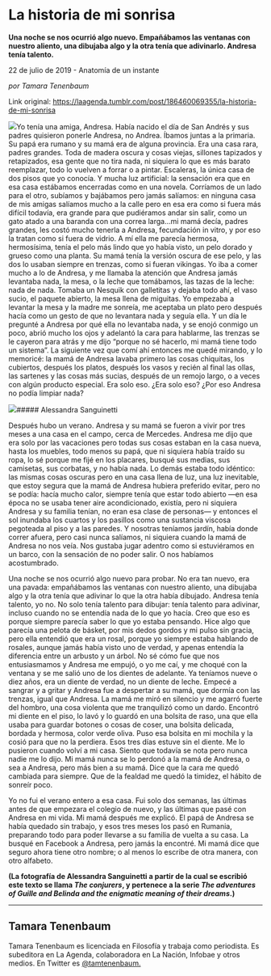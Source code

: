 # La historia de mi sonrisa

**Una noche se nos ocurrió algo nuevo. Empañábamos las ventanas con nuestro aliento, una dibujaba algo y la otra tenía que adivinarlo. Andresa tenía talento.**

22 de julio de 2019 - Anatomía de un instante

_por Tamara Tenenbaum_

Link original: https://laagenda.tumblr.com/post/186460069355/la-historia-de-mi-sonrisa

![](https://64.media.tumblr.com/1be846b8e23d99cdc299094a122e9952/23111f11eeb304e6-ad/s500x750/afd500d5fd9c0628ca3f639c08a37e95fb428bb0.jpg)Yo tenía una amiga, Andresa. Había nacido el día de San Andrés y sus padres quisieron ponerle Andresa, no Andrea. Íbamos juntas a la primaria. Su papá era rumano y su mamá era de alguna provincia. Era una casa rara, padres grandes. Toda de madera oscura y cosas viejas, sillones tapizados y retapizados, esa gente que no tira nada, ni siquiera lo que es más barato reemplazar, todo lo vuelven a forrar o a pintar. Escaleras, la única casa de dos pisos que yo conocía. Y mucha luz artificial: la sensación era que en esa casa estábamos encerradas como en una novela. Corríamos de un lado para el otro, subíamos y bajábamos pero jamás salíamos: en ninguna casa de mis amigas salíamos mucho a la calle pero en esa era como si fuera más difícil todavía, era grande para que pudiéramos andar sin salir, como un gato atado a una baranda con una correa larga…mi mamá decía, padres grandes, les costó mucho tenerla a Andresa, fecundación in vitro, y por eso la tratan como si fuera de vidrio. A mí ella me parecía hermosa, hermosísima, tenía el pelo más lindo que yo había visto, un pelo dorado y grueso como una planta. Su mamá tenía la versión oscura de ese pelo, y las dos lo usaban siempre en trenzas, como si fueran vikingas. Yo iba a comer mucho a lo de Andresa, y me llamaba la atención que Andresa jamás levantaba nada, la mesa, o la leche que tomábamos, las tazas de la leche: nada de nada. Tomaba un Nesquik con galletitas y dejaba todo ahí, el vaso sucio, el paquete abierto, la mesa llena de miguitas. Yo empezaba a levantar la mesa y la madre me sonreía, me aceptaba un plato pero después hacía como un gesto de que no levantara nada y seguía ella. Y un día le pregunté a Andresa por qué ella no levantaba nada, y se enojó conmigo un poco, abrió mucho los ojos y adelantó la cara para hablarme, las trenzas se le cayeron para atrás y me dijo “porque no sé hacerlo, mi mamá tiene todo un sistema”. La siguiente vez que comí ahí entonces me quedé mirando, y lo memoricé: la mamá de Andresa lavaba primero las cosas chiquitas, los cubiertos, después los platos, después los vasos y recién al final las ollas, las sartenes y las cosas más sucias, después de un remojo largo, o a veces con algún producto especial. Era solo eso. ¿Era solo eso? ¿Por eso Andresa no podía limpiar nada? 


![](https://64.media.tumblr.com/1be846b8e23d99cdc299094a122e9952/23111f11eeb304e6-ad/s500x750/afd500d5fd9c0628ca3f639c08a37e95fb428bb0.jpg)##### Alessandra Sanguinetti

Después hubo un verano. Andresa y su mamá se fueron a vivir por tres meses a una casa en el campo, cerca de Mercedes. Andresa me dijo que era solo por las vacaciones pero todas sus cosas estaban en la casa nueva, hasta los muebles, todo menos su papá, que ni siquiera había traído su ropa, lo sé porque me fijé en los placares, busqué sus medias, sus camisetas, sus corbatas, y no había nada. Lo demás estaba todo idéntico: las mismas cosas oscuras pero en una casa llena de luz, una luz inevitable, que estoy segura que la mamá de Andresa hubiera preferido evitar, pero no se podía: hacía mucho calor, siempre tenía que estar todo abierto —en esa época no se usaba tener aire acondicionado, existía, pero ni siquiera Andresa y su familia tenían, no eran esa clase de personas— y entonces el sol inundaba los cuartos y los pasillos como una sustancia viscosa pegoteada al piso y a las paredes. Y nosotras teníamos jardín, había donde correr afuera, pero casi nunca salíamos, ni siquiera cuando la mamá de Andresa no nos veía. Nos gustaba jugar adentro como si estuviéramos en un barco, con la sensación de no poder salir. O nos habíamos acostumbrado. 


Una noche se nos ocurrió algo nuevo para probar. No era tan nuevo, era una pavada: empañábamos las ventanas con nuestro aliento, una dibujaba algo y la otra tenía que adivinar lo que la otra había dibujado. Andresa tenía talento, yo no. No solo tenía talento para dibujar: tenía talento para adivinar, incluso cuando no se entendía nada de lo que yo hacía. Creo que eso es porque siempre parecía saber lo que yo estaba pensando. Hice algo que parecía una pelota de básket, por mis dedos gordos y mi pulso sin gracia, pero ella entendió que era un rosal, porque yo siempre estaba hablando de rosales, aunque jamás había visto uno de verdad, y apenas entendía la diferencia entre un arbusto y un árbol. No sé cómo fue que nos entusiasmamos y Andresa me empujó, o yo me caí, y me choqué con la ventana y se me salió uno de los dientes de adelante. Ya teníamos nueve o diez años, era un diente de verdad, no un diente de leche. Empecé a sangrar y a gritar y Andresa fue a despertar a su mamá, que dormía con las trenzas, igual que Andresa. La mamá me miró en silencio y me agarró fuerte del hombro, una cosa violenta que me tranquilizó como un dardo. Encontró mi diente en el piso, lo lavó y lo guardó en una bolsita de raso, una que ella usaba para guardar botones o cosas de coser, una bolsita delicada, bordada y hermosa, color verde oliva. Puso esa bolsita en mi mochila y la cosió para que no la perdiera. Esos tres días estuve sin el diente. Me lo pusieron cuando volví a mi casa. Siento que todavía se nota pero nunca nadie me lo dijo. Mi mamá nunca se lo perdonó a la mamá de Andresa, o sea a Andresa, pero más bien a su mamá. Dice que la cara me quedó cambiada para siempre. Que de la fealdad me quedó la timidez, el hábito de sonreír poco.


Yo no fui el verano entero a esa casa. Fui solo dos semanas, las últimas antes de que empezara el colegio de nuevo, y las últimas que pasé con Andresa en mi vida. Mi mamá después me explicó. El papá de Andresa se había quedado sin trabajo, y esos tres meses los pasó en Rumania, preparando todo para poder llevarse a su familia de vuelta a su casa. La busqué en Facebook a Andresa, pero jamás la encontré. Mi mamá dice que seguro ahora tiene otro nombre; o al menos lo escribe de otra manera, con otro alfabeto. 


  
  
**(La fotografía de Alessandra Sanguinetti a partir de la cual se escribió este texto se llama *The conjurers*, y pertenece a la serie *The adventures of Guille and Belinda and the enigmatic meaning of their dreams*.)**



---

Tamara Tenenbaum
----------------

Tamara Tenenbaum es licenciada en Filosofía y trabaja como periodista. Es subeditora en La Agenda, colaboradora en La Nación, Infobae y otros medios. En Twitter es [@tamtenenbaum.](https://twitter.com/tamtenenbaum) 

